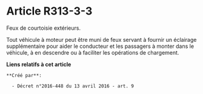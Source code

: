 # Article R313-3-3

Feux de courtoisie extérieurs. 

Tout véhicule à moteur peut être muni de feux servant à fournir un  éclairage supplémentaire pour aider le conducteur et les
passagers à  monter dans le véhicule, à en descendre ou à faciliter les opérations de  chargement.

**Liens relatifs à cet article**

	**Créé par**:

	  - Décret n°2016-448 du 13 avril 2016 - art. 9
